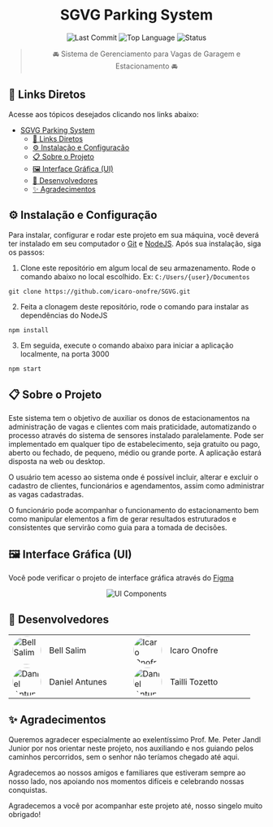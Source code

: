 <div align="center">

# SGVG Parking System

![Last Commit](https://img.shields.io/github/last-commit/icaro-onofre/SGVG) ![Top Language](https://img.shields.io/github/languages/top/icaro-onofre/SGVG) ![Status](https://img.shields.io/badge/status-em%20desenvolvimento-orange)

> 🚘 Sistema de Gerenciamento para Vagas de Garagem e Estacionamento 🚘

</div>

## 🔗 Links Diretos

Acesse aos tópicos desejados clicando nos links abaixo:

- [SGVG Parking System](#sgvg-parking-system)
  - [🔗 Links Diretos](#-links-diretos)
  - [⚙️ Instalação e Configuração](#️-instalação-e-configuração)
  - [📋 Sobre o Projeto](#-sobre-o-projeto)
  - [🖼️ Interface Gráfica (UI)](#️-interface-gráfica-ui)
  - [👥 Desenvolvedores](#-desenvolvedores)
  - [✨ Agradecimentos](#-agradecimentos)

## ⚙️ Instalação e Configuração

Para instalar, configurar e rodar este projeto em sua máquina, você deverá ter instalado em seu computador o [Git](https://git-scm.com/downloads) e [NodeJS](https://nodejs.org/pt-br). Após sua instalação, siga os passos:

1. Clone este repositório em algum local de seu armazenamento. Rode o comando abaixo no local escolhido. Ex: `C:/Users/{user}/Documentos`

```git
git clone https://github.com/icaro-onofre/SGVG.git
```

2. Feita a clonagem deste repositório, rode o comando para instalar as dependências do NodeJS

```git
npm install
```

3. Em seguida, execute o comando abaixo para iniciar a aplicação localmente, na porta 3000

```git
npm start
``` 

## 📋 Sobre o Projeto 

Este sistema tem o objetivo de auxiliar os donos de estacionamentos na administração de vagas e clientes com mais praticidade, automatizando o processo através do sistema de sensores instalado paralelamente. Pode ser implementado em qualquer tipo de estabelecimento, seja gratuito ou pago, aberto ou fechado, de pequeno, médio ou grande porte. A aplicação estará disposta na web ou desktop.

O usuário tem acesso ao sistema onde é possível incluir, alterar e excluir o cadastro de clientes, funcionários e agendamentos, assim como administrar as vagas cadastradas.

O funcionário pode acompanhar o funcionamento do estacionamento bem como manipular elementos a fim de gerar resultados estruturados e consistentes que servirão como guia para a tomada de decisões.

## 🖼️ Interface Gráfica (UI)

Você pode verificar o projeto de interface gráfica através do [Figma](https://www.figma.com/proto/RfWgmRd1Fto2r9zCFqg7Vt/TCC?node-id=478-5371)

<div align="center">

![UI Components](https://raw.githubusercontent.com/icaro-onofre/SGVG/dev/public/repository/UI%20Components.png)

</div>

## 👥 Desenvolvedores

<table>
    <tr>
        <td><img src="https://github.com/bellsalim.png" alt="Bell Salim" width="56" style="border-radius: 50%"></td>
        <td width="150">Bell Salim</td>
        <td><img src="https://github.com/icaro-onofre.png" alt="Icaro Onofre" width="56" style="border-radius: 50%"></td>
        <td width="150">Icaro Onofre</td>
    </tr>
    <tr>
        <td><img src="https://github.com/dannesx.png" alt="Daniel Antunes" width="56" style="border-radius: 50%"></td>
        <td width="150">Daniel Antunes</td>
        <td><img src="https://github.com/tailli.png" alt="Daniel Antunes" width="56" style="border-radius: 50%"></td>
        <td width="150">Tailli Tozetto</td>
    </tr>
</table>

## ✨ Agradecimentos

Queremos agradecer especialmente ao exelentíssimo Prof. Me. Peter Jandl Junior por nos orientar neste projeto, nos auxiliando e nos guiando pelos caminhos percorridos, sem o senhor não teríamos chegado até aqui.

Agradecemos ao nossos amigos e familiares que estiveram sempre ao nosso lado, nos apoiando nos momentos difíceis e celebrando nossas conquistas.

Agradecemos a você por acompanhar este projeto até, nosso singelo muito obrigado!
